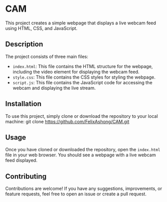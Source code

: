 # CAM

This project creates a simple webpage that displays a live webcam feed using HTML, CSS, and JavaScript.

## Description

The project consists of three main files:

- `index.html`: This file contains the HTML structure for the webpage, including the video element for displaying the webcam feed.
- `style.css`: This file contains the CSS styles for styling the webpage.
- `script.js`: This file contains the JavaScript code for accessing the webcam and displaying the live stream.

## Installation

To use this project, simply clone or download the repository to your local machine:
git clone https://github.com/FelixAshong/CAM.git


## Usage

Once you have cloned or downloaded the repository, open the `index.html` file in your web browser. You should see a webpage with a live webcam feed displayed.

## Contributing

Contributions are welcome! If you have any suggestions, improvements, or feature requests, feel free to open an issue or create a pull request.
